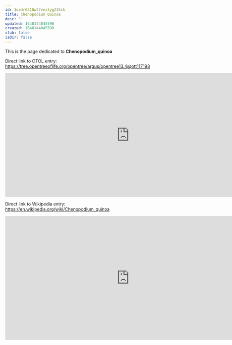 ```yaml
---
id: 3oe4r6318w27vnatyg235ik
title: Chenopodium Quinoa
desc: ''
updated: 1648144045590
created: 1648144045590
stub: false
isDir: false
---
```

This is the page dedicated to **Chenopodium_quinoa**


Direct link to OTOL entry: https://tree.opentreeoflife.org/opentree/argus/opentree13.4@ott117198



<html>
    <body>
    <iframe src="https://tree.opentreeoflife.org/opentree/argus/opentree13.4@ott117198"
    width="800" height="400" frameborder="0" allowfullscreen> </iframe>
    </body>
</html>
    


Direct link to Wikipedia entry: https://en.wikipedia.org/wiki/Chenopodium_quinoa



<html>
    <body>
    <iframe src="https://en.wikipedia.org/wiki/Chenopodium_quinoa"
    width="800" height="400" frameborder="0" allowfullscreen> </iframe>
    </body>
</html>
    
